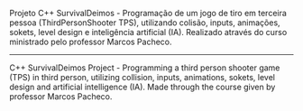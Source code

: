 Projeto C++ SurvivalDeimos - Programação de um jogo de tiro em terceira pessoa (ThirdPersonShooter TPS), 
utilizando colisão, inputs, animações, sokets, level design e inteligência artificial (IA). Realizado
através do curso ministrado pelo professor Marcos Pacheco.

-------------------------------------------------------------------------------------------------------

C++ SurvivalDeimos Project - Programming a third person shooter game (TPS) in third person, utilizing
collision, inputs, animations, sokets, level design and artificial intelligence (IA). Made through the course
given by professor Marcos Pacheco.
